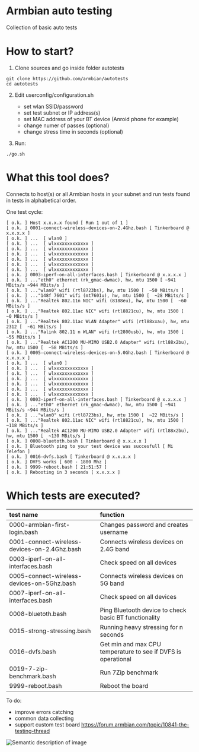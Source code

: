 # Armbian auto testing

Collection of basic auto tests

# How to start?


1. Clone sources and go inside folder autotests
```
git clone https://github.com/armbian/autotests
cd autotests
```

2. Edit userconfig/configuration.sh

	- set wlan SSID/password
	- set test subnet or IP address(s)
	- set MAC address of your BT device (Anroid phone for example)
	- change numer of passes (optional)
	- change stress time in seconds (optional)
3. Run:
```
./go.sh
```


# What this tool does?

Connects to host(s) or all Armbian hosts in your subnet and run tests found in tests in alphabetical order.

One test cycle:

	[ o.k. ] Host x.x.x.x found [ Run 1 out of 1 ]
	[ o.k. ] 0001-connect-wireless-devices-on-2.4Ghz.bash [ Tinkerboard @ x.x.x.x ]
	[ o.k. ] ...  [ wlan0 ]
	[ o.k. ] ...  [ wlxxxxxxxxxxxxx ]
	[ o.k. ] ...  [ wlxxxxxxxxxxxxx ]
	[ o.k. ] ...  [ wlxxxxxxxxxxxxx ]
	[ o.k. ] ...  [ wlxxxxxxxxxxxxx ]
	[ o.k. ] ...  [ wlxxxxxxxxxxxxx ]
	[ o.k. ] ...  [ wlxxxxxxxxxxxxx ]
	[ o.k. ] 0003-iperf-on-all-interfaces.bash [ Tinkerboard @ x.x.x.x ]
	[ o.k. ] ..."eth0" ethernet (rk_gmac-dwmac), hw, mtu 1500 [ ~941 MBits/s ~944 MBits/s ]
	[ o.k. ] ..."wlan0" wifi (rtl8723bs), hw, mtu 1500 [  ~50 MBits/s ]
	[ o.k. ] ..."148f 7601" wifi (mt7601u), hw, mtu 1500 [  ~28 MBits/s ]
	[ o.k. ] ..."Realtek 802.11n NIC" wifi (8188eu), hw, mtu 1500 [  ~60 MBits/s ]
	[ o.k. ] ..."Realtek 802.11ac NIC" wifi (rtl8821cu), hw, mtu 1500 [  ~0 MBits/s ]
	[ o.k. ] ..."Realtek 802.11ac WLAN Adapter" wifi (rtl88xxau), hw, mtu 2312 [  ~61 MBits/s ]
	[ o.k. ] ..."Ralink 802.11 n WLAN" wifi (rt2800usb), hw, mtu 1500 [  ~55 MBits/s ]
	[ o.k. ] ..."Realtek AC1200 MU-MIMO USB2.0 Adapter" wifi (rtl88x2bu), hw, mtu 1500 [  ~58 MBits/s ]
	[ o.k. ] 0005-connect-wireless-devices-on-5.0Ghz.bash [ Tinkerboard @ x.x.x.x ]
	[ o.k. ] ...  [ wlan0 ]
	[ o.k. ] ...  [ wlxxxxxxxxxxxxx ]
	[ o.k. ] ...  [ wlxxxxxxxxxxxxx ]
	[ o.k. ] ...  [ wlxxxxxxxxxxxxx ]
	[ o.k. ] ...  [ wlxxxxxxxxxxxxx ]
	[ o.k. ] ...  [ wlxxxxxxxxxxxxx ]
	[ o.k. ] ...  [ wlxxxxxxxxxxxxx ]
	[ o.k. ] 0003-iperf-on-all-interfaces.bash [ Tinkerboard @ x.x.x.x ]
	[ o.k. ] ..."eth0" ethernet (rk_gmac-dwmac), hw, mtu 1500 [ ~941 MBits/s ~944 MBits/s ]
	[ o.k. ] ..."wlan0" wifi (rtl8723bs), hw, mtu 1500 [  ~22 MBits/s ]
	[ o.k. ] ..."Realtek 802.11ac NIC" wifi (rtl8821cu), hw, mtu 1500 [  ~118 MBits/s ]
	[ o.k. ] ..."Realtek AC1200 MU-MIMO USB2.0 Adapter" wifi (rtl88x2bu), hw, mtu 1500 [  ~130 MBits/s ]
	[ o.k. ] 0008-bluetoth.bash [ Tinkerboard @ x.x.x.x ]
	[ o.k. ] Bluetooth ping to your test device was succesfull [ Mi Telefon ]
	[ o.k. ] 0016-dvfs.bash [ Tinkerboard @ x.x.x.x ]
	[ o.k. ] DVFS works [ 600 - 1800 Mhz ]
	[ o.k. ] 9999-reboot.bash [ 21:51:57 ]
	[ o.k. ] Rebooting in 3 seconds [ x.x.x.x ]

# Which tests are executed?

| test name | function |
|:-|:-|
|0000-armbian-first-login.bash|Changes password and creates username|
|0001-connect-wireless-devices-on-2.4Ghz.bash|Connects wireless devices on 2.4G band|
|0003-iperf-on-all-interfaces.bash|Check speed on all devices|
|0005-connect-wireless-devices-on-5Ghz.bash|Connects wireless devices on 5G band|
|0007-iperf-on-all-interfaces.bash|Check speed on all devices|
|0008-bluetoth.bash|Ping Bluetooth device to check basic BT functionality|
|0015-strong-stressing.bash|Running heavy stressing for n seconds|
|0016-dvfs.bash|Get min and max CPU temperature to see if DVFS is operational|
|0019-7-zip-benchmark.bash|Run 7Zip benchmark|
|9999-reboot.bash|Reboot the board|


To do:

- improve errors catching
- common data collecting
- support custom test board https://forum.armbian.com/topic/10841-the-testing-thread

![Semantic description of image](https://forum.armbian.com/uploads/monthly_2019_09/IMG_0031.thumb.JPG.25382da99ba09c22c27cf8d274141b8b.JPG "Image Title")
